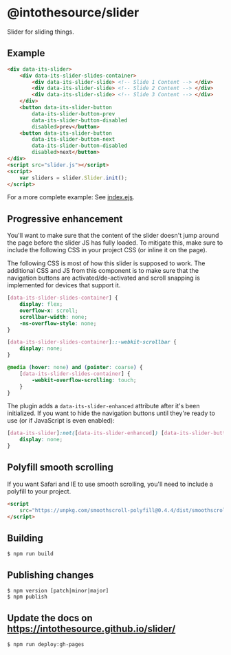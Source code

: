 # @intothesource/slider

Slider for sliding things.

## Example

```html
<div data-its-slider>
    <div data-its-slider-slides-container>
        <div data-its-slider-slide> <!-- Slide 1 Content --> </div>
        <div data-its-slider-slide> <!-- Slide 2 Content --> </div>
        <div data-its-slider-slide> <!-- Slide 3 Content --> </div>
    </div>
    <button data-its-slider-button
        data-its-slider-button-prev
        data-its-slider-button-disabled
        disabled>prev</button>
    <button data-its-slider-button
        data-its-slider-button-next
        data-its-slider-button-disabled
        disabled>next</button>
</div>
<script src="slider.js"></script>
<script>
    var sliders = slider.Slider.init();
</script>
```

For a more complete example: See [index.ejs](examples/index.ejs).

## Progressive enhancement

You'll want to make sure that the content of the slider doesn't jump around the
page before the slider JS has fully loaded. To mitigate this, make sure to
include the following CSS in your project CSS (or inline it on the page).

The following CSS is most of how this slider is supposed to work. The additional
CSS and JS from this component is to make sure that the navigation buttons are
activated/de-activated and scroll snapping is implemented for devices that
support it.

```css
[data-its-slider-slides-container] {
    display: flex;
    overflow-x: scroll;
    scrollbar-width: none;
    -ms-overflow-style: none;
}

[data-its-slider-slides-container]::-webkit-scrollbar {
    display: none;
}

@media (hover: none) and (pointer: coarse) {
    [data-its-slider-slides-container] {
        -webkit-overflow-scrolling: touch;
    }
}
```

The plugin adds a `data-its-slider-enhanced` attribute after it's been
initialized. If you want to hide the navigation buttons until they're ready to
use (or if JavaScript is even enabled):

```css
[data-its-slider]:not([data-its-slider-enhanced]) [data-its-slider-button] {
    display: none;
}
```

## Polyfill smooth scrolling

If you want Safari and IE to use smooth scrolling, you'll need to include a
polyfill to your project.

```html
<script 
    src="https://unpkg.com/smoothscroll-polyfill@0.4.4/dist/smoothscroll.js">
</script>
```

## Building

```console
$ npm run build
```

## Publishing changes

```console
$ npm version [patch|minor|major]
$ npm publish
```

## Update the docs on https://intothesource.github.io/slider/

```
$ npm run deploy:gh-pages
```
